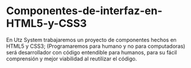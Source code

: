 # Componentes-de-interfaz-en-HTML5-y-CSS3
En Utz System trabajaremos un proyecto de componentes hechos en HTML5 y CSS3; (Programaremos para humano y no para computadoras) será desarrollador con código entendible para humanos, para su fácil comprensión y mejor viabilidad al reutilizar el código.
